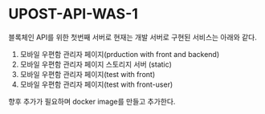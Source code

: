 # UPOST-API-WAS-1
블록체인 API를 위한 첫번째 서버로 현재는 개발 서버로 구현된 서비스는 아래와 같다.

1. 모바일 우편함 관리자 페이지(prduction with front and backend)
2. 모바일 우편함 관리자 페이지 스토리지 서버 (static)
3. 모바일 우편함 관리자 페이지(test with front)
4. 모바일 우편함 관리자 페이지(test with front-user)

향후 추가가 필요하며 docker image를 만들고 추가한다.


